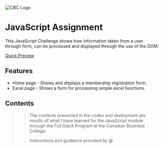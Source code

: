 ![CBC Logo](https://canadianbusinesscollege.com/wp-content/uploads/2020/09/CBC-New-Logo-Website.png)

# JavaScript Assignment

This JavaScript Challenge shows how information taken from a user through form, can be processed and displayed through the use of the DOM.

[Quick Preview]()
 
## Features

- Home page - Shows and displays a membership registration form.
- Excel page -  Shows a form for processing simple excel functions.


## Contents

>> The contents presented in the codes and deployment are results of what I have learned for the JavaScript module through the Full Stack Program at the Canadian Business College.

>> Instructions and guidance provided by @

